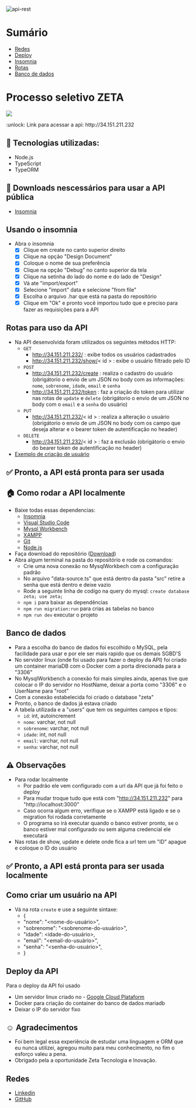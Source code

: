![api-rest](https://user-images.githubusercontent.com/96646020/222029250-7e003bc3-d551-40aa-b934-f0d85af9dcb1.png)

# Sumário
- [Redes](https://github.com/Curtixx/zeta-processo-seletivo#redes)
- [Deploy](https://github.com/Curtixx/zeta-processo-seletivo#deploy-da-api)
- [Insomnia](https://github.com/Curtixx/zeta-processo-seletivo#usando-o-insomnia)
- [Rotas](https://github.com/Curtixx/zeta-processo-seletivo#rotas-para-uso-da-api)
- [Banco de dados](https://github.com/Curtixx/zeta-processo-seletivo#banco-de-dados)
# Processo seletivo ZETA
<p>
<img src="http://img.shields.io/static/v1?label=STATUS&message=PRONTA%20PRA%20USO&color=GREEN&style=for-the-badge"/>
</p>
:unlock: Link para acessar a api: http://34.151.211.232

## :open_file_folder: Tecnologias utilizadas:
- Node.js
- TypeScript
- TypeORM

## :hammer: Downloads nescessários para usar a API pública
- <a href="https://insomnia.rest/download">Insomnia</a>




## Usando o insomnia

- Abra o insomnia
  - [x] Clique em create no canto superior direito
  - [x] Clique na opção "Design Document"
  - [x] Coloque o nome de sua preferência
  - [x] Clique na opção "Debug" no canto superior da tela
  - [x] Clique na setinha do lado do nome e do lado de "Design"
  - [x] Vá ate "import/export"
  - [x] Selecione "import" data e selecione "from file"
  - [x] Escolha o arquivo .har que está na pasta do repositório
  - [x] Clique em "Ok" e pronto você importou tudo que e preciso para fazer as requisições para a API

## Rotas para uso da API

- Na API desenvolvida foram utilizados os seguintes métodos HTTP:
  - `GET`
    - http://34.151.211.232/ : exibe todos os usuários cadastrados
    - http://34.151.211.232/show/< id > : exibe o usuário filtrado pelo ID
  - `POST`
    - http://34.151.211.232/create : realiza o cadastro do usuário (obrigátorio o envio de um JSON no body com as informações: `nome`, `sobrenome`, `idade`, `email` e `senha`
    - http://34.151.211.232/token : faz a criação do token para utilizar nas rotas de `update` e `delete` (obrigátorio o envio de um JSON no body com o `email` e a `senha` do usuário)
  - `PUT`
    - http://34.151.211.232/< id > : realiza a alteração o usuário (obrigátorio o envio de um JSON no body com os campo que deseja alterar e o bearer token de autentificação no header)
  - `DELETE`
    - http://34.151.211.232/< id > : faz a exclusão (obrigátorio o envio do bearer token de autentificação no header)
- [Exemplo de criação de usuário](https://github.com/Curtixx/zeta-processo-seletivo#como-criar-um-usuário-na-api)
## :white_check_mark: Pronto, a API está pronta para ser usada 


## :house: Como rodar a API localmente
- Baixe todas essas dependencias:
  - <a href="https://insomnia.rest/download">Insomnia</a>
  - <a href="https://code.visualstudio.com/download">Visual Studio Code</a>
  - <a href="https://dev.mysql.com/downloads/workbench/">Mysql Workbench</a>
  - <a href="https://www.apachefriends.org/download.html">XAMPP</a>
  - <a href="https://git-scm.com/download/win">Git</a>
  - <a href="https://nodejs.org/en/">Node.js</a>
- Faça download do repositório (<a href="https://github.com/Curtixx/zeta-processo-seletivo">Download</a>)
- Abra algum terminal na pasta do repositório e rode os comandos:
  - Crie uma nova conexão no MysqlWorkbech com a configuração padrão
  - No arquivo "data-source.ts" que está dentro da pasta "src" retire a senha que está dentro e deixe vazio
  - Rode a seguinte linha de codígo na query do mysql: `create database zeta; use zeta;`
  - `npm i` para baixar as dependências
  - `npm run migration:run` para crias as tabelas no banco
  - `npm run dev` executar o projeto
  
## Banco de dados
- Para a escolha do banco de dados foi escolhido o MySQL, pela facilidade para usar e por ele ser mais rapido que os demais SGBD'S
- No servidor linux (onde foi usado para fazer o deploy da API) foi criado um container mariaDB com o Docker com a porta direcionada para a "3306"
- No MysqlWorkbench a conexão foi mais simples ainda, apenas tive que colocar o IP do servidor no HostName, deixar a porta como "3306" e o UserName para "root"
- Com a conexão estabelecida foi criado o database "zeta"
- Pronto, o banco de dados já estava criado
- A tabela utilizada e a "users" que tem os seguintes campos e tipos:
  - `id`: int, autoincrement
  - `nome`: varchar, not null
  - `sobrenome`: varchar, not null
  - `idade`: int, not null
  - `email`: varchar, not null
  - `senha`: varchar, not null

## :warning: Observações
- Para rodar localmente
  - Por padrão ele vem configurado com a url da API que já foi feito o deploy
  - Para mudar troque tudo que está com "http://34.151.211.232" para "http://localhost:3000"
  - Caso ocorra algum erro, verifique se o XAMPP está ligado e se o migration foi rodada corretamente
  - O programa so irá executar quando o banco estiver pronto, se o banco estiver mal configurado ou sem alguma credencial ele 
  executará
- Nas rotas de show, update e delete onde fica a url tem um "ID" apague e coloque o ID do usuário 

##

## :white_check_mark: Pronto, a API está pronta para ser usada localmente

## Como criar um usuário na API

- Vá na rota `create` e use a seguinte sintaxe:
  - {
   - "nome": "<nome-do-usuário>",
   - "sobrenome": "<sobrenome-do-usuário>",
   - "idade": <idade-do-usuário>,
   - "email": "<email-do-usuário>",
   - "senha": "<senha-do-usuário>",
  - }

## Deploy da API
Para o deploy da API foi usado
  - Um servidor linux criado no - <a href="https://cloud.google.com/?utm_source=google&utm_medium=cpc&utm_campaign=latam-BR-all-pt-dr-BKWS-all-all-trial-e-dr-1605194-LUAC0010101&utm_content=text-ad-none-any-DEV_c-CRE_512285710734-ADGP_Hybrid%20%7C%20BKWS%20-%20EXA%20%7C%20Txt%20~%20GCP_General-KWID_43700062788251524-kwd-301173107504&utm_term=KW_google%20cloud%20platform-ST_Google%20Cloud%20Platform&gclid=Cj0KCQiA6fafBhC1ARIsAIJjL8lpKfKSJ0TI3EO_myQIjJpj9zWIVfRijP8b7VkrQxQOVpqtKY6Vh3EaAj8hEALw_wcB&gclsrc=aw.ds&hl=pt-br">Google Cloud Plataform</a>
  - Docker para criação do container do banco de dados mariadb
  - Deixar o IP do servidor fixo
  
## :relaxed: Agradecimentos
- Foi bem legal essa experiência de estudar uma linguagem e ORM que eu nunca utilizei, agregou muito para meu conhecimento, no fim o esforço valeu a pena.
- Obrigado pela a oportunidade Zeta Tecnologia e Inovação.

## Redes
- <a href="https://www.linkedin.com/in/henrique-curtis-26325822a/">Linkedin</a>
- <a href="https://github.com/Curtixx">GitHub</a>
